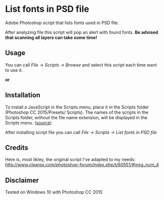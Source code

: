 # List fonts in PSD file
Adobe Photoshop script that lists fonts used in PSD file.

After analyzing file this script will pop an alert with found fonts.
**Be advised that scanning all layers can take some time!**

## Usage
You can call _File_ -> _Scripts_ -> _Browse_ and select this script each time want to use it.

**or**

## Installation
To install a JavaScript in the Scripts menu, place it in the Scripts folder (Photoshop CC 2015/Presets/ Scripts). The names of the scripts in the Scripts folder, without the file name extension, will be displayed in the Scripts menu. ([source](http://wwwimages.adobe.com/content/dam/Adobe/en/devnet/photoshop/pdfs/photoshop-cc-javascript-ref-2015.pdf))

After installing script file you can call _File_ -> _Scripts_ -> _List fonts in PSD file_

## Credits
Here is, most likley, the original script I've adapted to my needs: http://www.clearps.com/photoshop-forum/index.php/t/60551/#msg_num_4

## Disclaimer
Tested on Windows 10 with Photoshop CC 2015
